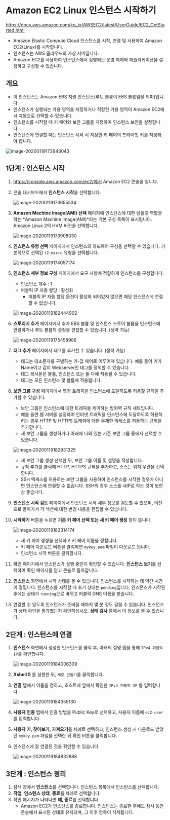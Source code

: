 # Amazon EC2 Linux 인스턴스 시작하기

https://docs.aws.amazon.com/ko_kr/AWSEC2/latest/UserGuide/EC2_GetStarted.html

* Amazon Elastic Compute Cloud 인스턴스를 시작, 연결 및 사용하여 Amazon EC2(Linux)를 시작합니다.
* 인스턴스는 AWS 클라우드의 가상 서버입니다.
* Amazon EC2를 사용하여 인스턴스에서 실행되는 운영 체제와 애플리케이션을 설정하고 구성할 수 있습니다.



## 개요

* 이 인스턴스는 Amazon EBS 지원 인스턴스(루트 볼륨이 EBS 볼륨임을 의미)입니다.
* 인스턴스가 실행되는 가용 영역을 지정하거나 적합한 가용 영역이 Amazon EC2에서 자동으로 선택할 수 있습니다.
* 인스턴스를 시작할 때 키 페어와 보안 그룹을 지정하여 인스턴스 보안을 설정합니다.
* 인스턴스에 연결할 때는 인스턴스 시작 시 지정한 키 페어의 프라이빗 키를 지정해야 합니다.

![image-20200119172943043](images/image-20200119172943043.png)



## 1단계 : 인스턴스 시작

1. https://console.aws.amazon.com/ec2/에서 Amazon EC2 콘솔을 엽니다.

2. 콘솔 대시보드에서 **인스턴스 시작**을 선택합니다.

   ![image-20200119173655534](images/image-20200119173655534.png)

3. **Amazon Machine Image(AMI) 선택** 페이지에 인스턴스에 대한 템플릿 역할을 하는 *Amazon Machine Image(AMI)*라는 기본 구성 목록이 표시됩니다. Amazon Linux 2의 HVM 버전을 선택합니다.

   ![image-20200119173908030](images/image-20200119173908030.png)

4. **인스턴스 유형 선택** 페이지에서 인스턴스의 하드웨어 구성을 선택할 수 있습니다. 기본적으로 선택된 `t2.micro` 유형을 선택합니다.

   ![image-20200119174057174](images/image-20200119174057174.png)

5. **인스턴스 세부 정보 구성** 페이지에서 요구 사항에 적합하게 인스턴스를 구성합니다.

   * 인스턴스 개수 : 1
   * 퍼블릭 IP 자동 할당 : 활성화
     * 퍼블릭 IP 자동 할당 옵션이 활성화 되어있지 않으면 해당 인스턴스에 연결할 수 없습니다.

   ![image-20200119182444902](images/image-20200119182444902.png)

6. **스토리지 추가** 페이지에서 추가 EBS 볼륨 및 인스턴스 스토어 볼륨을 인스턴스에 연결하거나 루트 볼륨의 설정을 편집할 수 있습니다. (생략 가능)

   ![image-20200119175458986](images/image-20200119175458986.png)

7. **태그 추가** 페이지에서 태그를 추가할 수 있습니다. (생략 가능)

   * 태그는 대소문자를 구별하는 키-값 페어로 이루어져 있습니다. 예를 들어 키가 Name이고 값이 Webserver인 태그를 정의할 수 있습니다.
   * 태그 복사본은 볼륨, 인스턴스 또는 둘 다에 적용될 수 있습니다.
   * 태그는 모든 인스턴스 및 볼륨에 적용됩니다.

8. **보안 그룹 구성** 페이지에서 특정 트래픽을 인스턴스에 도달하도록 허용할 규칙을 추가할 수 있습니다.

   * 보안 그룹은 인스턴스에 대한 트래픽을 제어하는 방화벽 규칙 세트입니다.
   * 예를 들면 웹 서버를 설정하여 인터넷 트래픽을 인스턴스에 도달하도록 허용하려는 경우 HTTP 및 HTTPS 트래픽에 대한 무제한 액세스를 허용하는 규칙을 추가합니다.
   * 새 보안 그룹을 생성하거나 아래에 나와 있는 기존 보안 그룹 중에서 선택할 수 있습니다.

   ![image-20200119182931325](images/image-20200119182931325.png)

   * 새 보안 그룹 생성 선택한 뒤, 보안 그룹 이름 및 설명을 작성합니다.
   * 규칙 추가를 클릭해 HTTP, HTTPS 규칙을 추가하고, 소스는 위치 무관을 선택합니다.
   * SSH 액세스를 허용하는 보안 그룹을 사용하여 인스턴스를 시작한 경우가 아니면 인스턴스에 연결할 수 없습니다. SSH의 경우 소스를 내IP로 하는 것이 보안상 좋습니다.

9. **인스턴스 시작 검토** 페이지에서 인스턴스 시작 세부 정보를 검토할 수 있으며, 이전으로 돌아가서 각 섹션에 대한 변경 내용을 편집할 수 있습니다.

10. **시작하기** 버튼을 누르면 **기존 키 페어 선택 또는 새 키 페어 생성** 창이 뜹니다.

    ![image-20200119183314174](images/image-20200119183314174.png)

    * 새 키 페어 생성을 선택하고 키 페어 이름을 정합니다.
    * 키 페어 다운로드 버튼을 클릭하면 `mykey.pem` 파일이 다운로드 됩니다.
    * 인스턴스 시작 버튼을 클릭합니다.

11. 확인 페이지에서 인스턴스가 실행 중인지 확인할 수 있습니다. **인스턴스 보기**를 선택하여 확인 페이지를 닫고 콘솔로 돌아갑니다.

12. **인스턴스** 화면에서 시작 상태를 볼 수 있습니다. 인스턴스를 시작하는 데 약간 시간이 걸립니다. 인스턴스를 시작할 때 초기 상태는 `pending`입니다. 인스턴스가 시작된 후에는 상태가 `running`으로 바뀌고 퍼블릭 DNS 이름을 받습니다.

13. 연결할 수 있도록 인스턴스가 준비될 때까지 몇 분 정도 걸릴 수 있습니다. 인스턴스가 상태 확인을 통과했는지 확인하십시오. **상태 검사** 열에서 이 정보를 볼 수 있습니다.





## 2단계 : 인스턴스에 연결

1. **인스턴스** 화면에서 생성한 인스턴스를 클릭 후, 아래의 설명 탭을 통해 `IPv4 퍼블릭 IP`를 확인합니다.

   ![image-20200119184006309](images/image-20200119184006309.png)

2. **Xshell 5** 를 실행한 뒤, `새로 만들기`를 클릭합니다.

3. **연결** 탭에서 이름을 정하고, 호스트에 앞에서 확인한 `IPv4 퍼블릭 IP` 를 입력합니다.

   ![image-20200119184355130](images/image-20200119184355130.png)

4. **사용자 인증** 탭에서 인증 방법을 Public Key로 선택하고, 사용자 이름에 `ec2-user`를 입력합니다.

5. **사용자 키, 찾아보기, 가져오기**를 차례로 선택하고, 인스턴스 생성 시 다운로드 받았던 `mykey.pem` 파일을 선택한 뒤 확인 버튼을 클릭합니다.

6. 인스턴스에 잘 연결된 것을 확인할 수 있습니다.

   ![image-20200119184832888](images/image-20200119184832888.png)



## 3단계 : 인스턴스 정리

1. 탐색 창에서 **인스턴스**를 선택합니다. 인스턴스 목록에서 인스턴스를 선택합니다.
2. **작업**, **인스턴스 상태**, **종료**를 차례로 선택합니다.
3. 확인 메시지가 나타나면 **예, 종료**를 선택합니다.
   * Amazon EC2가 인스턴스를 종료합니다. 인스턴스는 종료한 후에도 잠시 동안 콘솔에서 표시된 상태로 유지되며, 그 이후 항목이 삭제됩니다.

